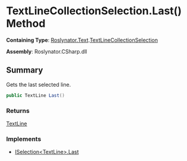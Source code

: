 # TextLineCollectionSelection\.Last\(\) Method

**Containing Type**: [Roslynator.Text](../../README.md)\.[TextLineCollectionSelection](../README.md)

**Assembly**: Roslynator\.CSharp\.dll

## Summary

Gets the last selected line\.

```csharp
public TextLine Last()
```

### Returns

[TextLine](https://docs.microsoft.com/en-us/dotnet/api/microsoft.codeanalysis.text.textline)

### Implements

* [ISelection\<TextLine>.Last](../../../ISelection-1/Last/README.md)
